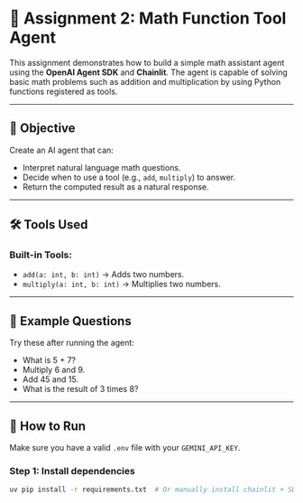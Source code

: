 # 🧮 Assignment 2: Math Function Tool Agent

This assignment demonstrates how to build a simple math assistant agent using the **OpenAI Agent SDK** and **Chainlit**. The agent is capable of solving basic math problems such as addition and multiplication by using Python functions registered as tools.

---

## 🎯 Objective

Create an AI agent that can:

- Interpret natural language math questions.
- Decide when to use a tool (e.g., `add`, `multiply`) to answer.
- Return the computed result as a natural response.

---

## 🛠️ Tools Used

### Built-in Tools:
- `add(a: int, b: int)` → Adds two numbers.
- `multiply(a: int, b: int)` → Multiplies two numbers.

---

## 🧪 Example Questions

Try these after running the agent:

- What is 5 + 7?
- Multiply 6 and 9.
- Add 45 and 15.
- What is the result of 3 times 8?

---

## 🚀 How to Run

Make sure you have a valid `.env` file with your `GEMINI_API_KEY`.

### Step 1: Install dependencies
```bash
uv pip install -r requirements.txt  # Or manually install chainlit + SDK

